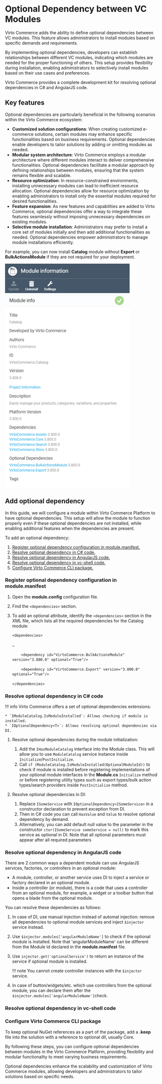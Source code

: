 # Optional Dependency between VC Modules 

Virto Commerce adds the ability to define optional dependencies between VC modules. This feature allows administrators to install modules based on specific demands and requirements. 

By implementing optional dependencies, developers can establish relationships between different VC modules, indicating which modules are needed for the proper functioning of others. This setup provides flexibility during installation, enabling administrators to selectively install modules based on their use cases and preferences. 

Virto Commerce provides a complete development kit for resolving optional dependencies in C# and AngularJS code. 

## Key features 

Optional dependencies are particularly beneficial in the following scenarios within the Virto Commerce ecosystem: 

* **Customized solution configurations**: When creating customized e-commerce solutions, certain modules may enhance specific functionalities based on business requirements. Optional dependencies enable developers to tailor solutions by adding or omitting modules as needed. 
* **Modular system architecture**: Virto Commerce employs a modular architecture where different modules interact to deliver comprehensive functionalities. Optional dependencies facilitate a modular approach by defining relationships between modules, ensuring that the system remains flexible and scalable. 
* **Resource optimization**: In resource-constrained environments, installing unnecessary modules can lead to inefficient resource allocation. Optional dependencies allow for resource optimization by enabling administrators to install only the essential modules required for desired functionalities. 
* **Feature expansion**: As new features and capabilities are added to Virto Commerce, optional dependencies offer a way to integrate these features seamlessly without imposing unnecessary dependencies on existing modules. 
* **Selective module installation**: Administrators may prefer to install a core set of modules initially and then add additional functionalities as needed. Optional dependencies empower administrators to manage module installations efficiently. 

For example, you can now install **Catalog** module without **Export** or **BulkActionsModule** if they are not required for your deployment.  

![Optional Catalog module dependencies](media/optional-dependencies.png)

## Add optional dependency 

In this guide, we will configure a module within Virto Commerce Platform to have optional dependencies. This setup will allow the module to function properly even if these optional dependencies are not installed, while enabling additional features when the dependencies are present. 

To add an optional dependency:

1. [Register optional dependency configuration in module.manifest.](optional-dependency.md#register-optional-dependency-configuration-in-modulemanifest)
1. [Resolve optional dependency in C# code.](optional-dependency.md#resolve-optional-dependency-in-c-code)
1. [Resolve optional dependency in AngularJS code.](optional-dependency.md#resolve-optional-dependency-in-angularjs-code)
1. [Resolve optional dependency in vc-shell code.](optional-dependency.md#resolve-optional-dependency-in-vc-shell-code)
1. [Configure Virto Commerce CLI package.](optional-dependency.md#configurу-virto-commerce-cli-package)


### Register optional dependency configuration in **module.manifest**

1. Open the **module.config** configuration file. 
1. Find the `<dependencies>` section.  
1. To add an optional attribute, identify the `<dependencies>` section in the XML file, which lists all the required dependencies for the Catalog module: 

    ```
    <dependencies> 

    … 

        <dependency id="VirtoCommerce.BulkActionsModule" version="3.800.0" optional="True"/> 

        <dependency id="VirtoCommerce.Export" version="3.800.0" optional="True"/> 

    </dependencies> 
    ```

### Resolve optional dependency in C# code

!!! info 
    Virto Commerce offers a set of optional dependencies extensions: 

    * `IModuleCatalog.IsModuleInstalled`: Allows checking if module is installed. 
    * `IOptionalDependency<T>`: Allows resolving optional dependencies via DI. 

1. Resolve optional dependencies during the module initialization: 

    1. Add the `IHasModuleCatalog` interface into the Module class. This will allow you to use `ModuleCatalog` service instance inside `Initialize`/`PostInitialize`. 
    1. Call `if (ModuleCatalog.IsModuleInstalled(OptionalModuleId))` to check if module is installed before registering implementations of your optional module interfaces in the **Module.cs** `Initialize` method or before registering utility types such as export types/bulk action types/search providers inside `PostInitialize` method. 

1. Resolve optional dependencies in DI: 

    1. Replace `ISomeService` with `IOptionalDependency<ISomeService>` in a constructor declaration to prevent exception from DI. 
    1. Then in C# code you can call `HasValue` and `Value` to resolve optional dependency by demand.
    1. Alternatively, you can add default null value to the parameter in the constructor `ctor(ISomeService someService = null)` to mark this service as optional in DI. Note that all optional parameters must appear after all required parameters 

 
### Resolve optional dependency in AngularJS code

There are 2 common ways a dependent module can use AngularJS services, factories, or controllers in an optional module: 

* A module, controller, or another service uses DI to inject a service or factory declared in an optional module. 
* Inside a controller (or module), there is a code that uses a controller from an optional module, for example, a widget or a toolbar button that opens a blade from the optional module. 

You can resolve these dependencies as follows: 

1. In case of DI, use manual injection instead of automat injection: remove all dependencies to optional module services and inject `$injector` service instead.  
1. Use `$injector.modules['angularModuleName']` to check if the optional module is installed. Note that 'angularModuleName' can be different from the Module Id declared in the **module.manifest** file.  
1. Use `injector.get('optionalService')` to return an instance of the service if optional module is installed. 

    !!! note
        You cannot create controller instances with the `$injector` service.

1. In case of button/widgets/etc. which use controllers from the optional module, you can declare them after the `$injector.modules['angularModuleName']`check. 

### Resolve optional dependency in vc-shell code

### Configure Virto Commerce CLI package 

To keep optional NuGet references as a part of the package, add a **.keep** file into the solution with a reference to optional dll, usually Core.  

By following these steps, you can configure optional dependencies between modules in the Virto Commerce Platform, providing flexibility and modular functionality to meet varying business requirements.

Optional dependencies enhance the scalability and customization of Virto Commerce modules, allowing developers and administrators to tailor solutions based on specific needs.